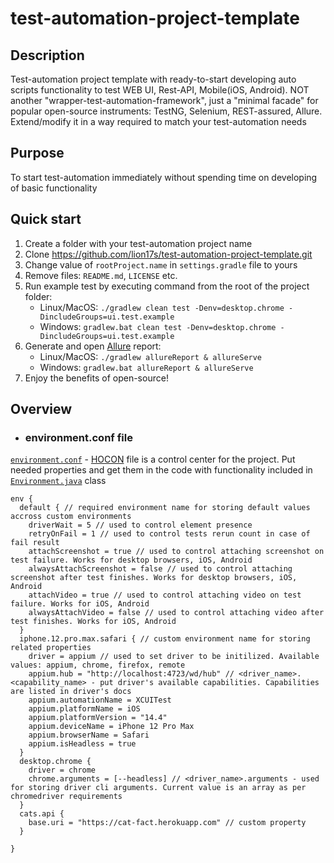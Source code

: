 # test-automation-project-template

## Description
Test-automation project template with ready-to-start developing auto scripts functionality to test WEB UI, Rest-API, Mobile(iOS, Android). NOT another "wrapper-test-automation-framework", just a "minimal facade" for popular open-source instruments: TestNG, Selenium, REST-assured, Allure. Extend/modify it in a way required to match your test-automation needs

## Purpose
To start test-automation immediately without spending time on developing of basic functionality

## Quick start
1. Create a folder with your test-automation project name
2. Clone https://github.com/lion17s/test-automation-project-template.git
3. Change value of `rootProject.name` in `settings.gradle` file to yours
4. Remove files: `README.md`, `LICENSE` etc.
5. Run example test by executing command from the root of the project folder:
    * Linux/MacOS: `./gradlew clean test -Denv=desktop.chrome -DincludeGroups=ui.test.example`
    * Windows: `gradlew.bat clean test -Denv=desktop.chrome -DincludeGroups=ui.test.example`
6. Generate and open [Allure](https://docs.qameta.io/allure/) report:
    * Linux/MacOS: `./gradlew allureReport & allureServe`
    * Windows: `gradlew.bat allureReport & allureServe`
7. Enjoy the benefits of open-source!

## Overview

* ### environment.conf file

[`environment.conf`](https://github.com/lion17s/test-automation-project-template/blob/main/src/test/resources/environment.conf) - [HOCON](https://github.com/lightbend/config) file is a control center for the project. Put needed properties and get them in the code with functionality included in [`Environment.java`](https://github.com/lion17s/test-automation-project-template/blob/main/src/main/java/com/ta/core/env/Environment.java) class
```
env {
  default { // required environment name for storing default values accross custom environments
    driverWait = 5 // used to control element presence
    retryOnFail = 1 // used to control tests rerun count in case of fail result
    attachScreenshot = true // used to control attaching screenshot on test failure. Works for desktop browsers, iOS, Android
    alwaysAttachScreenshot = false // used to control attaching screenshot after test finishes. Works for desktop browsers, iOS, Android
    attachVideo = true // used to control attaching video on test failure. Works for iOS, Android
    alwaysAttachVideo = false // used to control attaching video after test finishes. Works for iOS, Android
  }
  iphone.12.pro.max.safari { // custom environment name for storing related properties
    driver = appium // used to set driver to be initilized. Available values: appium, chrome, firefox, remote
    appium.hub = "http://localhost:4723/wd/hub" // <driver_name>.<capability_name> - put driver's available capabilities. Capabilities are listed in driver's docs
    appium.automationName = XCUITest
    appium.platformName = iOS
    appium.platformVersion = "14.4"
    appium.deviceName = iPhone 12 Pro Max
    appium.browserName = Safari
    appium.isHeadless = true
  }
  desktop.chrome {
    driver = chrome
    chrome.arguments = [--headless] // <driver_name>.arguments - used for storing driver cli arguments. Current value is an array as per chromedriver requirements
  }
  cats.api {
    base.uri = "https://cat-fact.herokuapp.com" // custom property
  }

}
```
